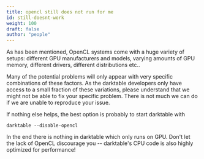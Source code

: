 ```yaml
---
title: opencl still does not run for me
id: still-doesnt-work
weight: 100
draft: false
author: "people"
---
```


As has been mentioned, OpenCL systems come with a huge variety of setups: different GPU manufacturers and models, varying amounts of GPU memory, different drivers, different distributions etc.. 

Many of the potential problems will only appear with very specific combinations of these factors. As the darktable developers only have access to a small fraction of these variations, please understand that we might not be able to fix your specific problem. There is not much we can do if we are unable to reproduce your issue.

If nothing else helps, the best option is probably to start darktable with

`darktable --disable-opencl`

In the end there is nothing in darktable which only runs on GPU. Don't let the lack of OpenCL discourage you -- darktable's CPU code is also highly optimized for performance!

